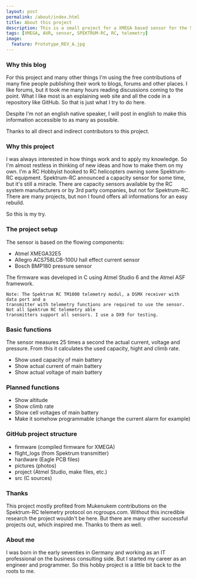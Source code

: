 ```yaml
---
layout: post
permalink: /about/index.html
title: About this project
description: This is a small project for a XMEGA based sensor for the Spektrum-RC telemetry system
tags: [XMEGA, AVR, sensor, SPEKTRUM-RC, RC, telemetry]
image:
  feature: Prototype_REV_A.jpg
---
```


### Why this blog
For this project and many other things I'm using the free contributions of many fine people 
publishing their work to blogs, forums and other places. I like forums, but it took me many 
hours reading discussions coming to the point. What I like most is an explaining web site
and all the code in a repository like GitHub. So that is just what I try to do here. 

Despite I'm not an english native speaker, I will post in english to make this information
accessible to as many as possible.

Thanks to all direct and indirect contributors to this project.


### Why this project
I was always interested in how things work and to apply my knowledge. So I'm almost restless 
in thinking of new ideas and how to make them on my own. I'm a RC Hobbyist hooked to RC helicopters
owning some Spektrum-RC equipment. Spektrum-RC announced a capacity sensor for some time,
but it's still a miracle. There are capacity sensors available by the RC system manufacturers
or by 3rd party companies, but not for Spektrum-RC. There are many projects, but non I found
offers all informations for an easy rebuild.

So this is my try.

### The project setup
The sensor is based on the flowing components:
- Atmel XMEGA32E5
- Allegro ACS758LCB-100U hall effect current sensor
- Bosch BMP180 pressure sensor

The firmware was developed in C using Atmel Studio 6 and the Atmel ASF framework.

	Note: The Spektrum RC TM1000 telemetry modul, a DSMX receiver with data port and a 
	transmitter with telemetry functions are required to use the sensor. Not all Spektrum RC telemetry able
	transmitters support all sensors. I use a DX9 for testing.

### Basic functions
The sensor measures 25 times a second the actual current, voltage and pressure. From this 
it calculates the used capacity, hight and climb rate.

- Show used capacity of main battery
- Show actual current of main battery
- Show actual voltage of main battery

### Planned functions
- Show altitude
- Show climb rate
- Show cell voltages of main battery
- Make it somehow programmable (change the current alarm for example)

### GitHub project structure
- firmware (compiled firmware for XMEGA)
- flight_logs (from Spektrum transmitter)
- hardware (Eagle PCB files)
- pictures (photos)
- project (Atmel Studio, make files, etc.)
- src (C sources)

### Thanks
This project mostly profited from Mukenukem contributions on the Spektrum-RC telemetry
protocol on rcgroups.com. Without this incredible research the project wouldn't be here.
But there are many other successful projects out, which inspired me. Thanks to them as well.

### About me
I was born in the early seventies in Germany and working as an IT professional on the
business consulting side. But I started my career as an engineer and programmer.
So this hobby project is a little bit back to the roots to me.